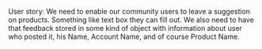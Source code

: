 User story: We need to enable our community users to leave a suggestion on products. Something like text box they can fill out. We also need to have that feedback stored in some kind of object with information about user who posted it, his Name, Account Name, and of course Product Name.